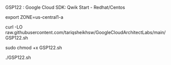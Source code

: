GSP122 :  Google Cloud SDK: Qwik Start - Redhat/Centos 

export ZONE=us-central1-a

curl -LO raw.githubusercontent.com/tariqsheikhsw/GoogleCloudArchitectLabs/main/GSP122.sh

sudo chmod +x GSP122.sh

./GSP122.sh
